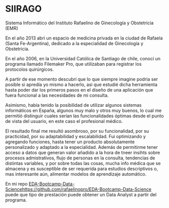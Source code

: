 # SIIRAGO
Sistema Informático del Instituto Rafaelino de Ginecología y Obstetricia (EMR)

En el año 2013 abri un espacio de medicina privada en la ciudad de Rafaela (Santa Fe-Argentina), dedicado a la especialidad de Ginecología y Obstetricia. 

En el año 2006, en la Universidad Católica de Santiago de chile, conocí un programa llamado Filemaker Pro, que utilizaban para registrar los protocolos quirúrgicos. 

A partir de ese momento descubrí que lo que siempre imagine podría ser posible si apredía yo mismo a hacerlo, asi que estudié dicha herramienta hasta poder dar los primeros pasos en el diseño de una aplicación que fuera funcional a las necesidades de mi consulta. 

Asimismo, había tenido la posibilidad de utilizar algunos sistemas informáticos en España, algunos muy malo y otros muy buenos, lo cual me permitió distinguir cuales serían las funcionalidades óptimas desde el punto de vista del usuario, en este caso el profesional médico.

El resultado final me resultó asombroso, por su funcionalidad, por su practicidad, por su adaptabilidad y escalabilidad. Fui optimizando y agregando funciones, hasta tener un producto absolutamente personalizado y adaptado a la especialidad. Además de permitirme tener acceso a datos que generan valor añadido a la hora de tneer insihts sobre procesos admistrativos, flujo de personas en la consulta, tendencias de distintas variables, y por sobre todas las cosas, mucha info médica que se almacena y es susceptible de ser requerida para estudios descriptivos o, mas interesante aún, alimentar modelos de aprendizaje automático. 

En mi repo [EDA-Bootcamp-Data-Science](https://github.com/rafaelinopro/EDA-Bootcamp-Data-Science)https://github.com/rafaelinopro/EDA-Bootcamp-Data-Science puede que tipo de prestación puede obtener un Data Analyst a partir del programa.

